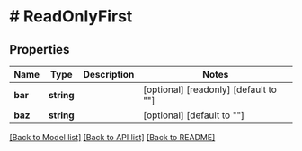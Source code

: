 # # ReadOnlyFirst

## Properties

Name | Type | Description | Notes
------------ | ------------- | ------------- | -------------
**bar** | **string** |  | [optional] [readonly] [default to ""]
**baz** | **string** |  | [optional] [default to ""]

[[Back to Model list]](../../README.md#models) [[Back to API list]](../../README.md#endpoints) [[Back to README]](../../README.md)
